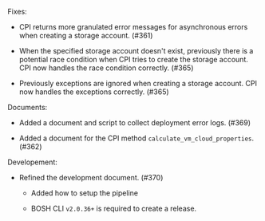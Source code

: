 Fixes:

- CPI returns more granulated error messages for asynchronous errors when creating a storage account. (#361)

- When the specified storage account doesn't exist, previously there is a potential race condition when CPI tries to create the storage account. CPI now handles the race condition correctly. (#365)

- Previously exceptions are ignored when creating a storage account. CPI now handles the exceptions correctly. (#365)

Documents:

- Added a document and script to collect deployment error logs. (#369)

- Added a document for the CPI method `calculate_vm_cloud_properties`. (#362)

Developement:

- Refined the development document. (#370)

  - Added how to setup the pipeline

  - BOSH CLI `v2.0.36+` is required to create a release.
